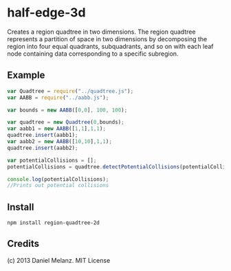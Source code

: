 half-edge-3d
==========
Creates a region quadtree in two dimensions. The region quadtree represents a partition of space in two dimensions by decomposing the region into four equal quadrants, subquadrants, and so on with each leaf node containing data corresponding to a specific subregion.

## Example

```javascript
var Quadtree = require("../quadtree.js");
var AABB = require("../aabb.js");

var bounds = new AABB([0,0], 100, 100);

var quadtree = new Quadtree(0,bounds);
var aabb1 = new AABB([1,1],1,1);
quadtree.insert(aabb1);
var aabb2 = new AABB([10,10],1,1);
quadtree.insert(aabb2);

var potentialCollisions = [];
potentialCollisions = quadtree.detectPotentialCollisions(potentialCollisions, aabb1);

console.log(potentialCollisions);
//Prints out potential collisions
```

## Install

    npm install region-quadtree-2d

## Credits
(c) 2013 Daniel Melanz. MIT License
